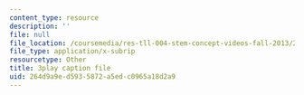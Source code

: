 ```yaml
---
content_type: resource
description: ''
file: null
file_location: /coursemedia/res-tll-004-stem-concept-videos-fall-2013/264d9a9ed5935872a5edc0965a18d2a9_x5Zr2-od-fU.vtt
file_type: application/x-subrip
resourcetype: Other
title: 3play caption file
uid: 264d9a9e-d593-5872-a5ed-c0965a18d2a9
---
```

